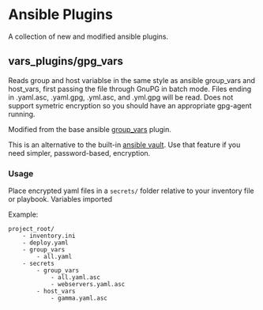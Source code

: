 # Ansible Plugins

A collection of new and modified ansible plugins.

## vars_plugins/gpg_vars

Reads group and host variablse in the same style as ansible group_vars and
host_vars, first passing the file through GnuPG in batch mode. Files ending in
.yaml.asc, .yaml.gpg, .yml.asc, and .yml.gpg will be read. Does not support
symetric encryption so you should have an appropriate gpg-agent running.

Modified from the base ansible [group_vars](https://github.com/ansible/ansible/blob/devel/lib/ansible/inventory/vars_plugins/group_vars.py)
plugin.

This is an alternative to the built-in [ansible
vault](http://docs.ansible.com/playbooks_vault.html). Use that feature if you
need simpler, password-based, encryption.

### Usage

Place encrypted yaml files in a `secrets/` folder relative to your inventory
file or playbook. Variables imported 

Example:

```
project_root/
    - inventory.ini
    - deploy.yaml
    - group_vars
        - all.yaml
    - secrets
        - group_vars
            - all.yaml.asc
            - webservers.yaml.asc
        - host_vars
            - gamma.yaml.asc
```
